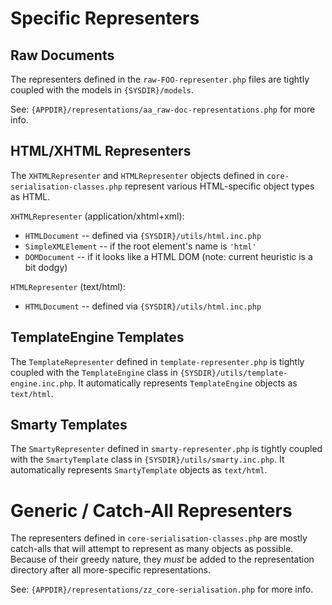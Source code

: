 Specific Representers
=====================

Raw Documents
-------------
The representers defined in the `raw-FOO-representer.php` files are tightly coupled with
the models in `{SYSDIR}/models`.

See: `{APPDIR}/representations/aa_raw-doc-representations.php` for more info.

HTML/XHTML Representers
-----------------------
The `XHTMLRepresenter` and `HTMLRepresenter` objects defined in `core-serialisation-classes.php`
represent various HTML-specific object types as HTML.

`XHTMLRepresenter` (application/xhtml+xml):
* `HTMLDocument` -- defined via `{SYSDIR}/utils/html.inc.php`
* `SimpleXMLElement` -- if the root element's name is `'html'`
* `DOMDocument` -- if it looks like a HTML DOM (note: current heuristic is a bit dodgy)

`HTMLRepresenter` (text/html):
* `HTMLDocument` -- defined via `{SYSDIR}/utils/html.inc.php`

TemplateEngine Templates
------------------------
The `TemplateRepresenter` defined in `template-representer.php` is tightly coupled with
the `TemplateEngine` class in `{SYSDIR}/utils/template-engine.inc.php`.  It automatically
represents `TemplateEngine` objects as `text/html`.

Smarty Templates
----------------
The `SmartyRepresenter` defined in `smarty-representer.php` is tightly coupled with the
`SmartyTemplate` class in `{SYSDIR}/utils/smarty.inc.php`.  It automatically represents
`SmartyTemplate` objects as `text/html`.

Generic / Catch-All Representers
================================
The representers defined in `core-serialisation-classes.php` are mostly catch-alls
that will attempt to represent as many objects as possible.  Because of their greedy
nature, they _must_ be added to the representation directory after all more-specific
representations.

See: `{APPDIR}/representations/zz_core-serialisation.php` for more info.

